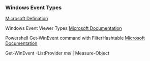 ### Windows Event Types
[Microsoft Defination](https://docs.microsoft.com/en-us/windows/win32/eventlog/event-types)

Windows Event Viewer Types
[Microsoft Documentation](https://docs.microsoft.com/en-us/windows/win32/eventlog/eventlog-key)

Powershell Get-WinEvent command with FilterHashtable
[Microsoft Documentation](https://docs.microsoft.com/en-us/powershell/scripting/samples/Creating-Get-WinEvent-queries-with-FilterHashtable?view=powershell-7.1)

Get-WinEvent -ListProvider *msi* | Measure-Object
